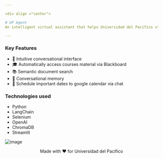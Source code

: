```yaml
---

<div align ="center">

# UP Agent
An intelligent virtual assistant that helps Universidad del Pacífico students easily access, manage and understand institutional information and courses material.

---
```

</div>

### Key Features
- 🤖 Intuitive conversational interface
- 🎓 Automatically access courses material via Blackboard
- 📚 Semantic document search
- 💬 Conversational memory
- 📝 Schedule important dates to google calendar via chat

### Technologies used
- Python
- LangChain
- Selenium
- OpenAI
- ChromaDB
- Streamlit




![image](https://github.com/user-attachments/assets/9589519f-277f-4d14-8553-508886c6c5f0)

<div align="center">
Made with ❤️ for Universidad del Pacífico
</div>

